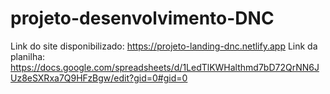 # projeto-desenvolvimento-DNC
Link do site disponibilizado: https://projeto-landing-dnc.netlify.app
Link da planilha: https://docs.google.com/spreadsheets/d/1LedTlKWHalthmd7bD72QrNN6JUz8eSXRxa7Q9HFzBgw/edit?gid=0#gid=0
